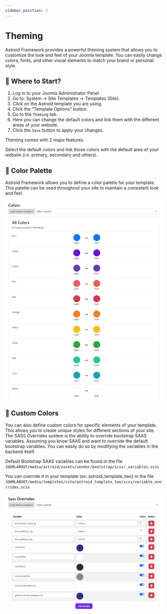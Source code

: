 ```yaml
---
sidebar_position: 3
---
```


# Theming

Astroid Framework provides a powerful theming system that allows you to customize the look and feel of your Joomla template. You can easily change colors, fonts, and other visual elements to match your brand or personal style.

## 📍 Where to Start?
1. Log in to your Joomla Administrator Panel.
2. Go to: System → Site Templates → Templates (Site).
3. Click on the Astroid template you are using.
4. Click the “Template Options” button.
5. Go to the `Theming` tab.
6. Here you can change the default colors and link them with the different areas of your website.
7. Click the `Save` button to apply your changes.

Theming comes with 2 major features.

Select the default colors and link those colors with the default area of your website (i.e. primary, secondary and others).

## 🌈 Color Palette
Astroid Framework allows you to define a color palette for your template. This palette can be used throughout your site to maintain a consistent look and feel.

![colors.jpeg](../../static/img/styling/colors.jpeg)

## 🎨 Custom Colors
You can also define custom colors for specific elements of your template. This allows you to create unique styles for different sections of your site.
The SASS Overrides system is the ability to override bootstrap SAAS variables. Assuming you know SAAS and want to override the default bootstrap variables. You can easily do so by modifying the variables in the backend itself.

Default Bootstrap SAAS variables can be found in the file `JOOMLAROOT/media/astroid/assets/vendor/bootstrap/scss/_variables.scss`

You can override it in your template (ex: astroid_template_two) in the file `JOOMLAROOT/media/templates/site/astroid_template_two/scss/variable_overrides.scss`

![sass-overrides.jpeg](../../static/img/styling/sass-overrides.jpeg)
